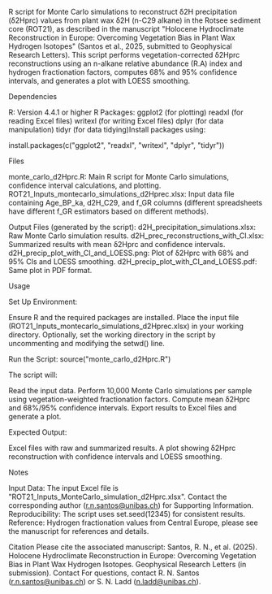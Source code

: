 R script for Monte Carlo simulations to reconstruct δ2H precipitation (δ2Hprc) values from plant wax δ2H (n-C29 alkane) in the Rotsee sediment core (ROT21), as described in the manuscript "Holocene Hydroclimate Reconstruction in Europe: Overcoming Vegetation Bias in Plant Wax Hydrogen Isotopes" (Santos et al., 2025, submitted to Geophysical Research Letters).
This script performs vegetation-corrected δ2Hprc reconstructions using an n-alkane relative abundance (R.A) index and hydrogen fractionation factors, computes 68% and 95% confidence intervals, and generates a plot with LOESS smoothing.

Dependencies

R: Version 4.4.1 or higher
R Packages:
ggplot2 (for plotting)
readxl (for reading Excel files)
writexl (for writing Excel files)
dplyr (for data manipulation)
tidyr (for data tidying)Install packages using:


install.packages(c("ggplot2", "readxl", "writexl", "dplyr", "tidyr"))

Files

monte_carlo_d2Hprc.R: Main R script for Monte Carlo simulations, confidence interval calculations, and plotting.
ROT21_Inputs_montecarlo_simulations_d2Hprec.xlsx: Input data file containing Age_BP_ka, d2H_C29, and f_GR columns (different spreadsheets have different f_GR estimators based on different methods).

Output Files (generated by the script):
d2H_precipitation_simulations.xlsx: Raw Monte Carlo simulation results.
d2H_prec_reconstructions_with_CI.xlsx: Summarized results with mean δ2Hprc and confidence intervals.
d2H_precip_plot_with_CI_and_LOESS.png: Plot of δ2Hprc with 68% and 95% CIs and LOESS smoothing.
d2H_precip_plot_with_CI_and_LOESS.pdf: Same plot in PDF format.


Usage

Set Up Environment:

Ensure R and the required packages are installed.
Place the input file (ROT21_Inputs_montecarlo_simulations_d2Hprec.xlsx) in your working directory.
Optionally, set the working directory in the script by uncommenting and modifying the setwd() line.


Run the Script:
source("monte_carlo_d2Hprc.R")

The script will:

Read the input data.
Perform 10,000 Monte Carlo simulations per sample using vegetation-weighted fractionation factors.
Compute mean δ2Hprc and 68%/95% confidence intervals.
Export results to Excel files and generate a plot.


Expected Output:

Excel files with raw and summarized results.
A plot showing δ2Hprc reconstruction with confidence intervals and LOESS smoothing.


Notes

Input Data: The input Excel file is "ROT21_Inputs_MonteCarlo_simulation_d2Hprc.xlsx". Contact the corresponding author (r.n.santos@unibas.ch) for Supporting Information.
Reproducibility: The script uses set.seed(12345) for consistent results.
Reference: Hydrogen fractionation values from Central Europe, please see the manuscript for references and details.

Citation
Please cite the associated manuscript: Santos, R. N., et al. (2025). Holocene Hydroclimate Reconstruction in Europe: Overcoming Vegetation Bias in Plant Wax Hydrogen Isotopes. Geophysical Research Letters (in submission).
Contact
For questions, contact R. N. Santos (r.n.santos@unibas.ch) or S. N. Ladd (n.ladd@unibas.ch).
